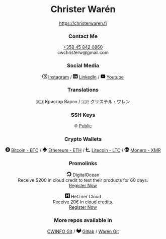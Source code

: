 <div align="center">
  <h1>Christer Warén</h1>
  <p align="center">
    <a href="https://christerwaren.fi">https://christerwaren.fi</a>
  </p>
</div>

<div align="center">
  <h3>Contact Me</h3>
  <p>
    <a href="tel:+358 45 842 0860">+358 45 842 0860</a> <br>
    cwchristerw@gmail.com
  </p>
</div>

<div align="center">
  <h3>Social Media</h3>
  <picture>
    <source media="(prefers-color-scheme: dark)" srcset="./assets/icons/instagram-light.svg">
    <img src="./assets/icons/instagram.svg" width="15px" height="15px">
  </picture>
  <a href="https://instagram.com/cwchristerw">Instagram</a> /
  <picture>
    <source media="(prefers-color-scheme: dark)" srcset="./assets/icons/linkedin-light.svg">
    <img src="./assets/icons/linkedin.svg" width="15px" height="15px">
  </picture>
  <a href="https://www.linkedin.com/in/cwchristerw">LinkedIn</a> /
  <picture>
    <source media="(prefers-color-scheme: dark)" srcset="./assets/icons/youtube-light.svg">
    <img src="./assets/icons/youtube.svg" width="15px" height="15px">
  </picture>
  <a href="https://youtube.com/@cwchristerw-">Youtube</a>
</div>

<div align="center">
  <h3>Translations</h3>
  🇷🇺 Кристэр Варэн / 🇯🇵 クリステル・ワレン
</div>

<div align="center">
  <h3>SSH Keys</h3>
  🌐 <a href="https://github.com/cwchristerw/cwchristerw/blob/master/docs/ssh-keys.md#public">Public</a>
</div>

<div align="center">
  <h3>Crypto Wallets</h3>
  <picture>
    <source media="(prefers-color-scheme: dark)" srcset="./assets/icons/bitcoin-light.svg">
    <img src="./assets/icons/bitcoin.svg" width="15px" height="15px">
  </picture>
  <a href="https://github.com/cwchristerw/cwchristerw/blob/master/docs/crypto-wallets.md#bitcoin">Bitcoin - BTC</a> /
  <picture>
    <source media="(prefers-color-scheme: dark)" srcset="./assets/icons/ethereum-light.svg">
    <img src="./assets/icons/ethereum.svg" width="15px" height="15px">
  </picture>
  <a href="https://github.com/cwchristerw/cwchristerw/blob/master/docs/crypto-wallets.md#ethereum">Ethereum - ETH</a> /
  <picture>
    <source media="(prefers-color-scheme: dark)" srcset="./assets/icons/litecoin-light.svg">
    <img src="./assets/icons/litecoin.svg" width="15px" height="15px">
  </picture>
  <a href="https://github.com/cwchristerw/cwchristerw/blob/master/docs/crypto-wallets.md#litecoin">Litecoin - LTC</a> /
  <picture>
    <source media="(prefers-color-scheme: dark)" srcset="./assets/icons/monero-light.svg">
    <img src="./assets/icons/monero.svg" width="15px" height="15px">
  </picture>
  <a href="https://github.com/cwchristerw/cwchristerw/blob/master/docs/crypto-wallets.md#monero">Monero - XMR</a>
</div>

<div align="center">
  <h3>Promolinks</h3>
  <picture>
    <source media="(prefers-color-scheme: dark)" srcset="./assets/icons/digitalocean-light.svg">
    <img src="./assets/icons/digitalocean.svg" width="15px" height="15px">
  </picture>
  DigitalOcean<br>
  Receive $200 in cloud credit to test their products for 60 days.<br>
  <a href="https://m.do.co/c/4248d53011c8">Register Now</a><br><br>

  <picture>
    <source media="(prefers-color-scheme: dark)" srcset="./assets/icons/hetzner-light.svg">
    <img src="./assets/icons/hetzner.svg" width="15px" height="15px">
  </picture>
  Hetzner Cloud<br>
  Receive 20€ in cloud credits.<br>
  <a href="https://hetzner.cloud/?ref=w2QMbx2s3c3h">Register Now</a>
</div>

<div align="center">
  <h3>More repos available in</h3>
  <a href="https://git.cwinfo.net/cwchristerw">CWINFO Git</a> /
  <picture>
    <source media="(prefers-color-scheme: dark)" srcset="./assets/icons/gitlab-light.svg">
    <img src="./assets/icons/gitlab.svg" width="15px" height="15px">
  </picture>
  <a href="https://gitlab.com/cwchristerw">Gitlab</a> /
  <a href="https://git.waren.io/cwchristerw">Warén Git</a>
</div>

